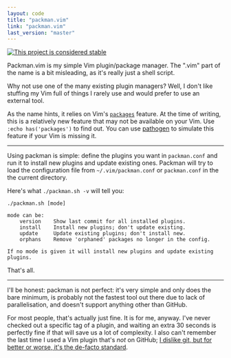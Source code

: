 ```yaml
---
layout: code
title: "packman.vim"
link: "packman.vim"
last_version: "master"
---
```


[![This project is considered stable](https://img.shields.io/badge/Status-stable-green.svg)](https://arp242.net/status/stable)

Packman.vim is my simple Vim plugin/package manager. The ".vim" part of the name
is a bit misleading, as it's really just a shell script.

Why not use one of the many existing plugin managers? Well, I don't like
stuffing my Vim full of things I rarely use and would prefer to use an external
tool.

As the name hints, it relies on Vim's
[`packages`](http://vimhelp.appspot.com/repeat.txt.html#packages) feature. At
the time of writing, this is a relatively new feature that may not be available
on your Vim. Use `:echo has('packages')` to find out. You can use
[pathogen](https://github.com/tpope/vim-pathogen) to simulate this feature if
your Vim is missing it.

-----------------------

Using packman is simple: define the plugins you want in `packman.conf` and run
it to install new plugins and update existing ones. Packman will try to load
the configuration file from `~/.vim/packman.conf` or `packman.conf` in the the
current directory.

Here's what `./packman.sh -v` will tell you:

	./packman.sh [mode]

	mode can be:
		version    Show last commit for all installed plugins.
		install    Install new plugins; don't update existing.
		update     Update existing plugins; don't install new.
		orphans    Remove 'orphaned' packages no longer in the config.

	If no mode is given it will install new plugins and update existing plugins.

That's all.

-----------------------

I'll be honest: packman is not perfect: it's very simple and only does the bare
minimum, is probably not the fastest tool out there due to lack of
parallelisation, and doesn't support anything other than GitHub.

For most people, that's actually just fine. It is for me, anyway. I've never
checked out a specific tag of a plugin, and waiting an extra 30 seconds is
perfectly fine if that will save us a lot of complexity. I also can't remember
the last time I used a Vim plugin that's *not* on GitHub; [I dislike git, but
for better or worse, it's the de-facto
standard](https://arp242.net/weblog/i-dont-like-git-but-im-going-to-migrate-my-projects-to-it.html).
